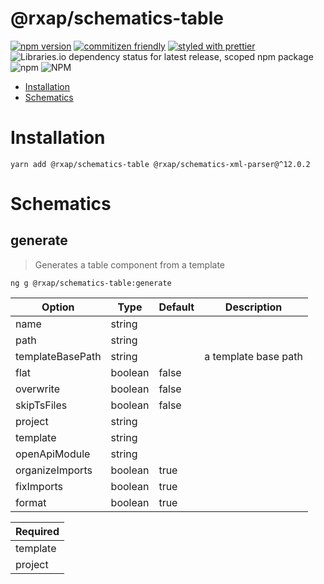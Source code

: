 @rxap/schematics-table
======

[![npm version](https://img.shields.io/npm/v/@rxap/schematics-table?style=flat-square)](https://www.npmjs.com/package/@rxap/schematics-table)
[![commitizen friendly](https://img.shields.io/badge/commitizen-friendly-brightgreen.svg?style=flat-square)](https://commitizen.github.io/cz-cli/)
[![styled with prettier](https://img.shields.io/badge/styled_with-prettier-ff69b4.svg?style=flat-square)](https://github.com/prettier/prettier)
![Libraries.io dependency status for latest release, scoped npm package](https://img.shields.io/librariesio/release/npm/@rxap/schematics-table)
![npm](https://img.shields.io/npm/dm/@rxap/schematics-table)
![NPM](https://img.shields.io/npm/l/@rxap/schematics-table)

> 

- [Installation](#installation)
- [Schematics](#schematics)

# Installation

```
yarn add @rxap/schematics-table @rxap/schematics-xml-parser@^12.0.2
```

# Schematics

## generate
> Generates a table component from a template

```
ng g @rxap/schematics-table:generate
```

Option | Type | Default | Description
--- | --- | --- | ---
name | string |  | 
path | string |  | 
templateBasePath | string |  | a template base path
flat | boolean | false | 
overwrite | boolean | false | 
skipTsFiles | boolean | false | 
project | string |  | 
template | string |  | 
openApiModule | string |  | 
organizeImports | boolean | true | 
fixImports | boolean | true | 
format | boolean | true | 

| Required |
| --- |
| template |
| project |

